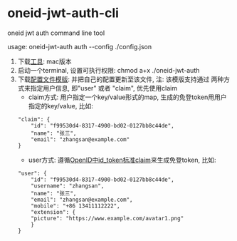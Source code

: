 # oneid-jwt-auth-cli
oneid jwt auth command line tool

usage: oneid-jwt-auth auth --config ./config.json

1. 下载[工具](bin/oneid-jwt-auth): mac版本
2. 启动一个terminal, 设置可执行权限: chmod a+x ./oneid-jwt-auth
3. 下载[配置文件模版](./config.json): 并把自己的配置更新至该文件, 注: 该模版支持通过
    两种方式来指定用户信息, 即"user" 或者 "claim", 优先使用claim
    - claim方式: 用户指定一个key/value形式的map, 生成的免登token用用户指定的key/value, 比如:
    ```
    "claim": {
        "id": "f99530d4-8317-4900-bd02-0127bb8c44de",
        "name": "张三",
        "email": "zhangsan@example.com"
    }
    ```
    - user方式: 遵循[OpenID中id_token标准claim](https://openid.net/specs/openid-connect-core-1_0.html#StandardClaims)来生成免登token, 比如:
    ```
    "user": {
        "id": "f99530d4-8317-4900-bd02-0127bb8c44de",
        "username": "zhangsan",
        "name": "张三",
        "email": "zhangsan@example.com",
        "mobile": "+86 13411112222",
        "extension": {
        "picture": "https://www.example.com/avatar1.png"
        }
    }
    ```

   

